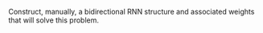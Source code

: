 Construct, manually, a bidirectional RNN structure and associated weights that will solve this problem. 
